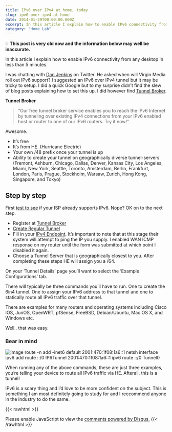 ```yaml
---
title: IPv6 over IPv4 at home, today
slug: ipv6-over-ipv4-at-home
date: 2014-01-29T00:00:00.000Z
excerpt: In this article I explain how to enable IPv6 connectivity from any desktop in less than 5 minutes.
category: "Home Lab"
---
```


💡 **This post is very old now and the information below may well be inaccurate.**

In this article I explain how to enable IPv6 connectivity from any desktop in less than 5 minutes.

I was chatting with [Dan Jenkins](https://twitter.com/dan_jenkins) on Twitter. He asked when will Virgin Media roll out IPv6 support? I suggested an IPv6 over IPv4 tunnel but it may be tricky to setup. I did a quick Google but to my surprise didn’t find the slew of blog posts explaining how to set this up. I did however find [Tunnel Broker](https://tunnelbroker.net/).

**Tunnel Broker**

> “Our free tunnel broker service enables you to reach the IPv6 Internet by tunneling over existing IPv4 connections from your IPv6 enabled host or router to one of our IPv6 routers. Try it now!”

Awesome.

- It’s free
- It’s from HE. (Hurricane Electric)
- Your own /48 prefix once your tunnel is up
- Ability to create your tunnel on geographically diverse tunnel-servers (Fremont, Ashburn, Chicago, Dallas, Denver, Kansas City, Los Angeles, Miami, New York, Seattle, Toronto, Amsterdam, Berlin, Frankfurt, London, Paris, Prague, Stockholm, Warsaw, Zurich, Hong Kong, Singapore, and Tokyo)

## Step by step

First [test to see](http://test-ipv6.com/) if your ISP already supports IPv6. Nope? OK on to the next step.

- Register at [Tunnel Broker](https://tunnelbroker.net/)
- [Create Regular Tunnel](https://tunnelbroker.net/new_tunnel.php)
- Fill in your [IPv4 Endpoint](http://queryip.net/ip/). It’s important to note that at this stage their system will attempt to ping the IP you supply. I enabled WAN ICMP response on my router until the form was submitted at which point I disabled it again.
- Choose a Tunnel Server that is geographically closest to you. After completing these steps HE will assign you a /64.

On your ‘Tunnel Details’ page you’ll want to select the ‘Example Configurations’ tab.

There will typically be three commands you’ll have to run. One to create the 6in4 tunnel. One to assign your IPv6 address to that tunnel and one to statically route all IPv6 traffic over that tunnel.

There are examples for many routers and operating systems including Cisco IOS, JunOS, OpenWRT, pfSense, FreeBSD, Debian/Ubuntu, Mac OS X, and Windows etc.

Well.. that was easy.

### Bear in mind
![image](https://i.imgur.com/N9IlBb1.png)
    route -n add -inet6 default 2001:470:1f08:1a6::1
    netsh interface ipv6 add route ::/0 IP6Tunnel 2001:470:1f08:1a6::1
    ipv6 route ::/0 Tunnel0
    

When running any of the above commands, these are just three examples, you’re telling your device to route all IPv6 traffic via HE. Afterall, this is a tunnel!

IPv6 is a scary thing and I’d love to be more confident on the subject. This is something I am most definitely going to study for and I reccommend anyone in the industry to do the same.

{{< rawhtml >}}
  <div id="disqus_thread"></div>
  <script>
    (function() { 
    var d = document, s = d.createElement('script');
    s.src = 'https://kerneldump.disqus.com/embed.js';
    s.setAttribute('data-timestamp', +new Date());
    (d.head || d.body).appendChild(s);
    })();
  </script>
  <noscript>Please enable JavaScript to view the <a href="https://disqus.com/?ref_noscript">comments powered by Disqus.</a></noscript>
{{< /rawhtml >}}